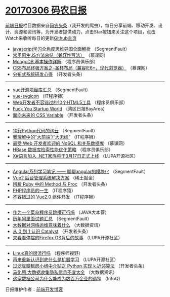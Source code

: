 # [20170306 码农日报](https://toutiao.qdkfweb.cn/date/2017/03/06)

[前端日报](https://qdkfweb.cn/c/news)栏目数据来自[码农头条](https://toutiao.qdkfweb.cn/)（我开发的爬虫），每日分享前端、移动开发、设计、资源和资讯等，为开发者提供动力，点击Star按钮来关注这个项目，点击Watch来收听每日的更新[Github主页](https://github.com/kujian/frontendDaily)
* [javascript学习全角度思维导图全面解析](https://toutiao.qdkfweb.cn/28985.html) （SegmentFault）
* [常用原生JS方法总结（兼容性写法）](https://toutiao.qdkfweb.cn/28927.html) （慕课网）
* [MongoDB 基本操作详解](https://toutiao.qdkfweb.cn/28960.html) （程序员俱乐部）
* [CSS布局终极方案之&#8211;圣杯布局（兼容IE6+，现代浏览器）](https://toutiao.qdkfweb.cn/28928.html) （慕课网）
* [分布式系统研发心得](https://toutiao.qdkfweb.cn/28965.html) （开发者头条）

***
* [vue开源项目库汇总](https://toutiao.qdkfweb.cn/28987.html) （SegmentFault）
* [vue-svgicon](https://toutiao.qdkfweb.cn/29010.html) （IT程序狮）
* [Web开发者不容错过的10个HTML5工具](https://toutiao.qdkfweb.cn/28961.html) （程序员俱乐部）
* [Fuck You Startup World](https://toutiao.qdkfweb.cn/28907.html) （湾区日报BayArea）
* [面向未来的 CSS Variable](https://toutiao.qdkfweb.cn/28963.html) （开发者头条）

***
* [10行Python代码的词云](https://toutiao.qdkfweb.cn/28986.html) （SegmentFault）
* [我理解中的“大前端”/“大无线”](https://toutiao.qdkfweb.cn/29009.html) （IT程序狮）
* [最受 Web 开发者欢迎的 NoSQL 和关系数据库](https://toutiao.qdkfweb.cn/28926.html) （慕课网）
* [HBase 数据库检索性能优化策略](https://toutiao.qdkfweb.cn/28959.html) （程序员俱乐部）
* [X#语言加入 .NET家族将于3月17日正式上线](https://toutiao.qdkfweb.cn/28949.html) （LUPA开源社区）

***
* [Angular系列学习笔记 —— 聊聊angular的模块化](https://toutiao.qdkfweb.cn/28989.html) （SegmentFault）
* [Vue2 后台管理系统解决方案](https://toutiao.qdkfweb.cn/29014.html) （稀土掘金）
* [辨析 Ruby 中的 Method 与 Proc](https://toutiao.qdkfweb.cn/28964.html) （开发者头条）
* [PHP程序员的一生](https://toutiao.qdkfweb.cn/28976.html) （IT程序猿）
* [不容错过的 Vue2.0 组件开发](https://toutiao.qdkfweb.cn/29008.html) （IT程序狮）

***
* [作为一个菜鸟程序员跳槽可行吗](https://toutiao.qdkfweb.cn/28958.html) （JAVA大本营）
* [历年阿里面试题汇总](https://toutiao.qdkfweb.cn/28988.html) （SegmentFault）
* [大数据对网络运维意味着什么](https://toutiao.qdkfweb.cn/29000.html) （大数据资讯）
* [从 0 到 1 认识 Catalyst](https://toutiao.qdkfweb.cn/28971.html) （开发者头条）
* [来看看停摆的Firefox OS背后的故事](https://toutiao.qdkfweb.cn/28950.html) （LUPA开源社区）

***
* [Linux真的很流行吗](https://toutiao.qdkfweb.cn/28990.html) （程序师视野）
* [再来重新认识到底什么是机器学习](https://toutiao.qdkfweb.cn/28951.html) （LUPA开源社区）
* [过滤豆瓣租房小组中介贴之 Python 实现 k 近邻算法](https://toutiao.qdkfweb.cn/28962.html) （开发者头条）
* [马化腾 大数据收集隐私信息不宜太全](https://toutiao.qdkfweb.cn/29003.html) （大数据资讯）
* [这家数据公司为什么能成为数百万企业的选择](https://toutiao.qdkfweb.cn/28921.html) （InfoQ）

日报维护作者：[前端开发博客](https://qdkfweb.cn/) 